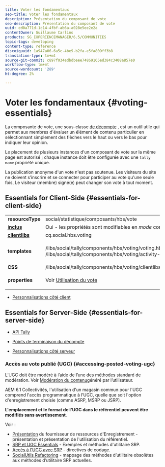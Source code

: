 ```yaml
---
title: Voter les fondamentaux
seo-title: Voter les fondamentaux
description: Présentation du composant de vote
seo-description: Présentation du composant de vote
uuid: ed0a771d-1c14-4fbf-ab6a-a028e5ee2e2a
contentOwner: Guillaume Carlino
products: SG_EXPERIENCEMANAGER/6.5/COMMUNITIES
topic-tags: developing
content-type: reference
discoiquuid: 1a947a06-6a5c-4be9-b2fa-e5fa809ff3b8
translation-type: tm+mt
source-git-commit: c897f034edbdbeee74869165ed384c3408a857e0
workflow-type: tm+mt
source-wordcount: '289'
ht-degree: 2%

---
```



# Voter les fondamentaux {#voting-essentials}

La composante de vote, une sous-classe [de décompte](tally.md) , est un outil utile qui permet aux membres d&#39;évaluer un élément de contenu particulier en sélectionnant simplement des flèches vers le haut ou vers le bas pour indiquer leur opinion.

Le placement de plusieurs instances d&#39;un composant de vote sur la même page est autorisé ; chaque instance doit être configurée avec une `tally name` propriété unique.

La publication anonyme d&#39;un vote n&#39;est pas soutenue. Les visiteurs du site ne doivent s&#39;inscrire et se connecter pour participer au vote qu&#39;une seule fois, Le visiteur (membre) signé(e) peut changer son vote à tout moment.

## Essentials for Client-Side {#essentials-for-client-side}

<table>
 <tbody>
  <tr>
   <td> <strong>resourceType</strong></td>
   <td>social/statistique/composants/hbs/vote</td>
  </tr>
  <tr>
   <td> <a href="scf.md#add-or-include-a-communities-component"><strong>inclus</strong></a></td>
   <td>Oui - les propriétés sont modifiables en <i>mode </i>conception</td>
  </tr>
  <tr>
   <td> <a href="client-customize.md#clientlibs-for-scf"><strong>clientlibs</strong></a></td>
   <td> cq.social.hbs.voting</td>
  </tr>
  <tr>
   <td> <strong>templates</strong></td>
   <td><p> /libs/social/tally/components/hbs/voting/voting.hbs<br /> /libs/social/tally/components/hbs/voting/activity-title.hbs</p> </td>
  </tr>
  <tr>
   <td><strong>CSS</strong></td>
   <td> /libs/social/tally/components/hbs/voting/clientlibs/votingcomponent.css</td>
  </tr>
  <tr>
   <td><strong>properties</strong></td>
   <td><p>Voir <a href="voting.md">Utilisation du vote</a></p> </td>
  </tr>
 </tbody>
</table>

* [Personnalisations côté client](client-customize.md)

## Essentials for Server-Side {#essentials-for-server-side}

* [API Tally](https://helpx.adobe.com/experience-manager/6-5/sites/developing/using/reference-materials/javadoc/com/adobe/cq/social/tally/client/api/package-summary.html)

* [Points de terminaison du décompte](https://helpx.adobe.com/experience-manager/6-5/sites/developing/using/reference-materials/javadoc/com/adobe/cq/social/tally/client/endpoints/package-summary.html)

* [Personnalisations côté serveur](server-customize.md)

### Accès au vote publié (UGC) {#accessing-posted-voting-ugc}

L’UGC doit être modéré à l’aide de l’une des méthodes standard de modération.
Voir [Modération du contenu](moderate-ugc.md)généré par l’utilisateur.

AEM 6.1 Collectivités, l&#39;utilisation d&#39;un magasin [](working-with-srp.md) commun pour l&#39;UGC comprend l&#39;accès programmatique à l&#39;UGC, quelle que soit l&#39;option d&#39;enregistrement choisie (comme ASRP, MSRP ou JSRP).

**L&#39;emplacement et le format de l&#39;UGC dans le référentiel peuvent être modifiés sans avertissement**.

Voir :

* [Présentation](srp.md) du fournisseur de ressources d&#39;Enregistrement - présentation et présentation de l&#39;utilisation du référentiel.
* [SRP et UGC Essentials](srp-and-ugc.md) - Exemples et méthodes d&#39;utilitaire SRP.
* [Accès à l&#39;UGC avec SRP](accessing-ugc-with-srp.md) - directives de codage.
* [SocialUtils Refactoring](socialutils.md) - mappage des méthodes d’utilitaire obsolètes aux méthodes d’utilitaire SRP actuelles.

